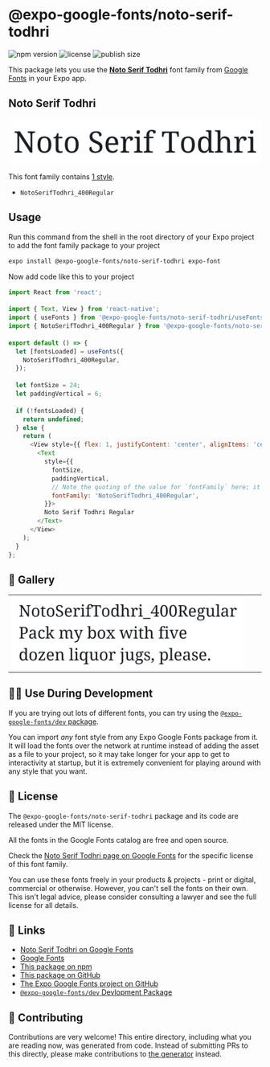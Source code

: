 # @expo-google-fonts/noto-serif-todhri

![npm version](https://flat.badgen.net/npm/v/@expo-google-fonts/noto-serif-todhri)
![license](https://flat.badgen.net/github/license/expo/google-fonts)
![publish size](https://flat.badgen.net/packagephobia/install/@expo-google-fonts/noto-serif-todhri)

This package lets you use the [**Noto Serif Todhri**](https://fonts.google.com/specimen/Noto+Serif+Todhri) font family from [Google Fonts](https://fonts.google.com/) in your Expo app.

## Noto Serif Todhri

![Noto Serif Todhri](./font-family.png)

This font family contains [1 style](#-gallery).

- `NotoSerifTodhri_400Regular`

## Usage

Run this command from the shell in the root directory of your Expo project to add the font family package to your project
```sh
expo install @expo-google-fonts/noto-serif-todhri expo-font
```

Now add code like this to your project
```js
import React from 'react';

import { Text, View } from 'react-native';
import { useFonts } from '@expo-google-fonts/noto-serif-todhri/useFonts';
import { NotoSerifTodhri_400Regular } from '@expo-google-fonts/noto-serif-todhri/400Regular';

export default () => {
  let [fontsLoaded] = useFonts({
    NotoSerifTodhri_400Regular,
  });

  let fontSize = 24;
  let paddingVertical = 6;

  if (!fontsLoaded) {
    return undefined;
  } else {
    return (
      <View style={{ flex: 1, justifyContent: 'center', alignItems: 'center' }}>
        <Text
          style={{
            fontSize,
            paddingVertical,
            // Note the quoting of the value for `fontFamily` here; it expects a string!
            fontFamily: 'NotoSerifTodhri_400Regular',
          }}>
          Noto Serif Todhri Regular
        </Text>
      </View>
    );
  }
};

```

## 🔡 Gallery


||||
|-|-|-|
|![NotoSerifTodhri_400Regular](.//400Regular/NotoSerifTodhri_400Regular.ttf.png)||||


## 👩‍💻 Use During Development

If you are trying out lots of different fonts, you can try using the [`@expo-google-fonts/dev` package](https://github.com/expo/google-fonts/tree/master/font-packages/dev#readme).

You can import *any* font style from any Expo Google Fonts package from it. It will load the fonts
over the network at runtime instead of adding the asset as a file to your project, so it may take longer
for your app to get to interactivity at startup, but it is extremely convenient
for playing around with any style that you want.

## 📖 License

The `@expo-google-fonts/noto-serif-todhri` package and its code are released under the MIT license.

All the fonts in the Google Fonts catalog are free and open source.

Check the [Noto Serif Todhri page on Google Fonts](https://fonts.google.com/specimen/Noto+Serif+Todhri) for the specific license of this font family.

You can use these fonts freely in your products & projects - print or digital, commercial or otherwise. However, you can't sell the fonts on their own. This isn't legal advice, please consider consulting a lawyer and see the full license for all details.

## 🔗 Links

- [Noto Serif Todhri on Google Fonts](https://fonts.google.com/specimen/Noto+Serif+Todhri)
- [Google Fonts](https://fonts.google.com/)
- [This package on npm](https://www.npmjs.com/package/@expo-google-fonts/noto-serif-todhri)
- [This package on GitHub](https://github.com/expo/google-fonts/tree/master/font-packages/noto-serif-todhri)
- [The Expo Google Fonts project on GitHub](https://github.com/expo/google-fonts)
- [`@expo-google-fonts/dev` Devlopment Package](https://github.com/expo/google-fonts/tree/master/font-packages/dev)

## 🤝 Contributing

Contributions are very welcome! This entire directory, including what you are reading now, was generated from code. Instead of submitting PRs to this directly, please make contributions to [the generator](https://github.com/expo/google-fonts/tree/master/packages/generator) instead.
